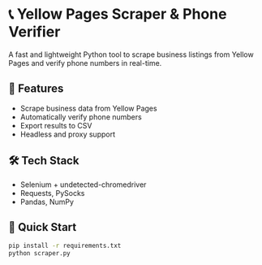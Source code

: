 # 📞 Yellow Pages Scraper & Phone Verifier

A fast and lightweight Python tool to scrape business listings from Yellow Pages and verify phone numbers in real-time.

## 🔧 Features
- Scrape business data from Yellow Pages
- Automatically verify phone numbers
- Export results to CSV
- Headless and proxy support

## 🛠 Tech Stack
- Selenium + undetected-chromedriver
- Requests, PySocks
- Pandas, NumPy

## 🚀 Quick Start

```bash
pip install -r requirements.txt
python scraper.py
